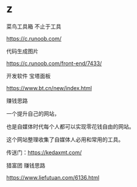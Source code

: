 # z   

菜鸟工具箱   不止于工具


https://c.runoob.com/


代码生成图片


https://c.runoob.com/front-end/7433/


开发软件    宝塔面板


https://www.bt.cn/new/index.html


赚钱思路       


一个提升自己的网站，


也是自媒体时代每个人都可以实现零花钱自由的网站。


这个网站整理收集了自媒体人必用和常用的工具。


传送门：https://kedaxmt.com/



猎富团    赚钱思路

https://www.liefutuan.com/6136.html









